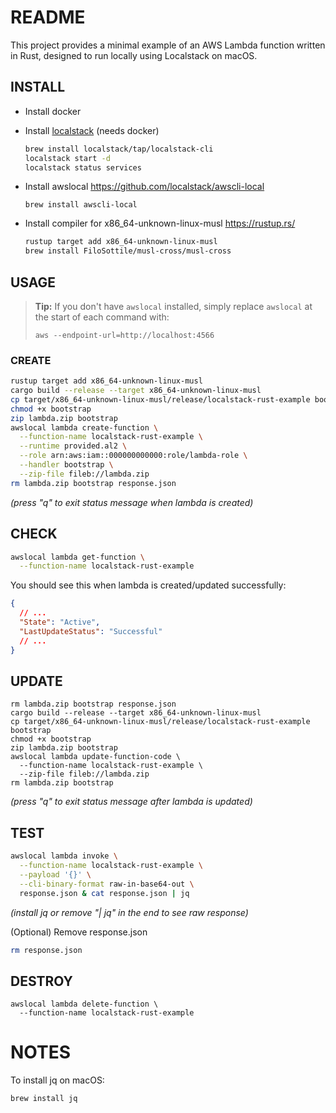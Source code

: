 # README

This project provides a minimal example of an AWS Lambda function written in Rust, designed to run locally using Localstack on macOS.

## INSTALL

- Install docker

- Install [localstack](https://www.localstack.cloud) (needs docker)

  ```sh
  brew install localstack/tap/localstack-cli
  localstack start -d
  localstack status services
  ```

- Install awslocal
  https://github.com/localstack/awscli-local

  ```
  brew install awscli-local
  ```

- Install compiler for x86_64-unknown-linux-musl
  https://rustup.rs/
  ```sh
  rustup target add x86_64-unknown-linux-musl
  brew install FiloSottile/musl-cross/musl-cross
  ```

## USAGE

> **Tip:** If you don't have `awslocal` installed, simply replace `awslocal` at the start of each command with:
>
> ```
> aws --endpoint-url=http://localhost:4566
> ```

### CREATE

```sh
rustup target add x86_64-unknown-linux-musl
cargo build --release --target x86_64-unknown-linux-musl
cp target/x86_64-unknown-linux-musl/release/localstack-rust-example bootstrap
chmod +x bootstrap
zip lambda.zip bootstrap
awslocal lambda create-function \
  --function-name localstack-rust-example \
  --runtime provided.al2 \
  --role arn:aws:iam::000000000000:role/lambda-role \
  --handler bootstrap \
  --zip-file fileb://lambda.zip
rm lambda.zip bootstrap response.json
```

_(press "q" to exit status message when lambda is created)_

## CHECK

```sh
awslocal lambda get-function \
  --function-name localstack-rust-example
```

You should see this when lambda is created/updated successfully:

```json
{
  // ...
  "State": "Active",
  "LastUpdateStatus": "Successful"
  // ...
}
```

## UPDATE

```
rm lambda.zip bootstrap response.json
cargo build --release --target x86_64-unknown-linux-musl
cp target/x86_64-unknown-linux-musl/release/localstack-rust-example bootstrap
chmod +x bootstrap
zip lambda.zip bootstrap
awslocal lambda update-function-code \
  --function-name localstack-rust-example \
  --zip-file fileb://lambda.zip
rm lambda.zip bootstrap
```

_(press "q" to exit status message after lambda is updated)_

## TEST

```sh
awslocal lambda invoke \
  --function-name localstack-rust-example \
  --payload '{}' \
  --cli-binary-format raw-in-base64-out \
  response.json & cat response.json | jq
```

_(install jq or remove "| jq" in the end to see raw response)_

(Optional) Remove response.json

```sh
rm response.json
```

## DESTROY

```
awslocal lambda delete-function \
  --function-name localstack-rust-example
```

# NOTES

To install jq on macOS:

```sh
brew install jq
```
